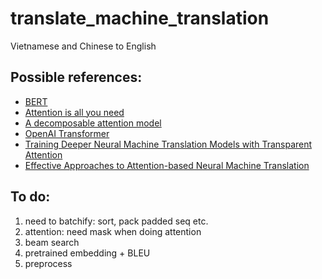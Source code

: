 # translate_machine_translation
Vietnamese and Chinese to English 
## Possible references:
- [BERT](https://arxiv.org/pdf/1810.04805.pdf)
- [Attention is all you need](https://arxiv.org/pdf/1706.03762.pdf)
- [A decomposable attention model](https://arxiv.org/pdf/1606.01933.pdf)
- [OpenAI Transformer](https://s3-us-west-2.amazonaws.com/openai-assets/research-covers/language-unsupervised/language_understanding_paper.pdf)
- [Training Deeper Neural Machine Translation Models with Transparent Attention](http://aclweb.org/anthology/D18-1338)
- [Effective Approaches to Attention-based Neural Machine Translation](https://arxiv.org/pdf/1508.04025.pdf)

## To do:
1. need to batchify: sort, pack padded seq etc.
2. attention: need mask when doing attention
3. beam search
4. pretrained embedding + BLEU
5. preprocess
